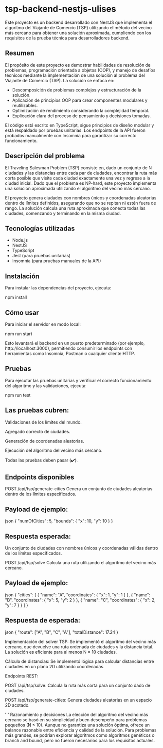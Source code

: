 # tsp-backend-nestjs-ulises

Este proyecto es un backend desarrollado con NestJS que implementa el algoritmo del Viajante de Comercio (TSP) utilizando el método del vecino más cercano para obtener una solución aproximada, cumpliendo con los requisitos de la prueba técnica para desarrolladores backend.

## Resumen

El propósito de este proyecto es demostrar habilidades de resolución de problemas, programación orientada a objetos (OOP), y manejo de desafíos técnicos mediante la implementación de una solución al problema del Viajante de Comercio (TSP). La solución se enfoca en:

- Descomposición de problemas complejos y estructuración de la solución.  
- Aplicación de principios OOP para crear componentes modulares y reutilizables.  
- Optimización de rendimiento considerando la complejidad temporal.  
- Explicación clara del proceso de pensamiento y decisiones tomadas.

El código está escrito en TypeScript, sigue principios de diseño modular y está respaldado por pruebas unitarias. Los endpoints de la API fueron probados manualmente con Insomnia para garantizar su correcto funcionamiento.

## Descripción del problema

El Traveling Salesman Problem (TSP) consiste en, dado un conjunto de N ciudades y las distancias entre cada par de ciudades, encontrar la ruta más corta posible que visite cada ciudad exactamente una vez y regrese a la ciudad inicial. Dado que el problema es NP-hard, este proyecto implementa una solución aproximada utilizando el algoritmo del vecino más cercano.

El proyecto genera ciudades con nombres únicos y coordenadas aleatorias dentro de límites definidos, asegurando que no se repitan ni estén fuera de rango. La solución calcula una ruta aproximada que conecta todas las ciudades, comenzando y terminando en la misma ciudad.

## Tecnologías utilizadas

- Node.js  
- NestJS  
- TypeScript  
- Jest (para pruebas unitarias)  
- Insomnia (para pruebas manuales de la API)

## Instalación

Para instalar las dependencias del proyecto, ejecuta:

npm install

## Cómo usar
Para iniciar el servidor en modo local:

npm run start

Esto levantará el backend en un puerto predeterminado (por ejemplo, http://localhost:3000), permitiendo consumir los endpoints con herramientas como Insomnia, Postman o cualquier cliente HTTP.

## Pruebas

Para ejecutar las pruebas unitarias y verificar el correcto funcionamiento del algoritmo y las validaciones, ejecuta:

npm run test

## Las pruebas cubren:

Validaciones de los límites del mundo.

Agregado correcto de ciudades.

Generación de coordenadas aleatorias.

Ejecución del algoritmo del vecino más cercano.

Todas las pruebas deben pasar (✔️).

## Endpoints disponibles

POST /api/tsp/generate-cities
Genera un conjunto de ciudades aleatorias dentro de los límites especificados.

## Payload de ejemplo:

json
{
  "numOfCities": 5,
  "bounds": { "x": 10, "y": 10 }
}

## Respuesta esperada:

Un conjunto de ciudades con nombres únicos y coordenadas válidas dentro de los límites especificados.

POST /api/tsp/solve
Calcula una ruta utilizando el algoritmo del vecino más cercano.

## Payload de ejemplo:

json
{
  "cities": [
    { "name": "A", "coordinates": { "x": 1, "y": 1 } },
    { "name": "B", "coordinates": { "x": 5, "y": 2 } },
    { "name": "C", "coordinates": { "x": 2, "y": 7 } }
  ]
}
## Respuesta de esperada:

json
{
  "route": ["A", "B", "C", "A"],
  "totalDistance": 17.24
}

Implementación del solver TSP:
Se implementó el algoritmo del vecino más cercano, que devuelve una ruta ordenada de ciudades y la distancia total.
La solución es eficiente para al menos N = 10 ciudades.

Cálculo de distancias:
Se implementó lógica para calcular distancias entre ciudades en un plano 2D utilizando coordenadas.

Endpoints REST:

POST /api/tsp/solve: Calcula la ruta más corta para un conjunto dado de ciudades.

POST /api/tsp/generate-cities: Genera ciudades aleatorias en un espacio 2D acotado.

''' Razonamiento y decisiones
La elección del algoritmo del vecino más cercano se basó en su simplicidad y buen desempeño para problemas pequeños (N ≤ 10). Aunque no garantiza una solución óptima, ofrece un balance razonable entre eficiencia y calidad de la solución. Para problemas más grandes, se podrían explorar algoritmos como algoritmos genéticos o branch and bound, pero no fueron necesarios para los requisitos actuales.
